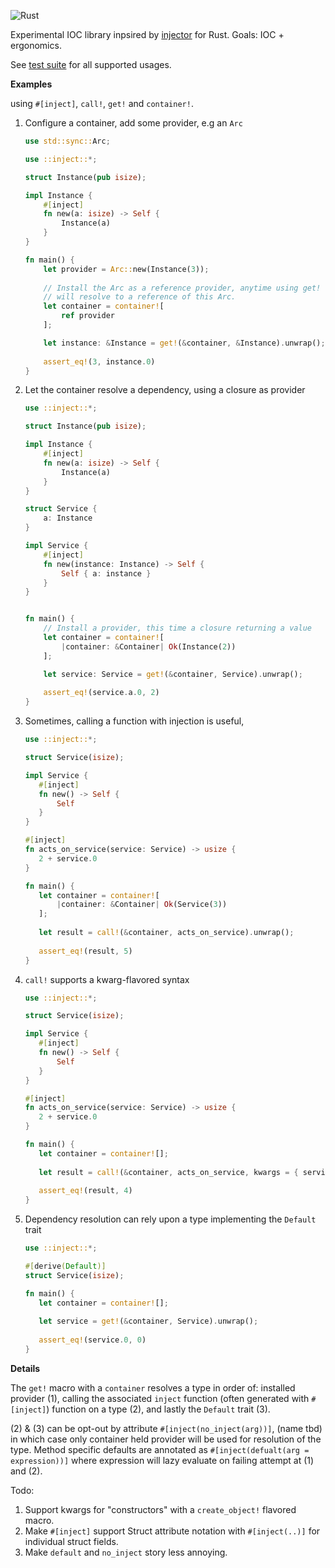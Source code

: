 ![Rust](https://github.com/tobni/inject-rs/workflows/Rust/badge.svg)

Experimental IOC library inpsired by [injector](https://github.com/alecthomas/injector) for Rust. Goals: IOC + ergonomics.

See [test suite](https://github.com/tobni/inject-rs/tree/master/tests) for all supported usages.

**Examples**

using `#[inject]`, `call!`, `get!` and `container!`.

1. Configure a container, add some provider, e.g an `Arc`
    ```rust
    use std::sync::Arc;
    
    use ::inject::*;
    
    struct Instance(pub isize);
    
    impl Instance {
        #[inject]
        fn new(a: isize) -> Self {
            Instance(a)
        }
    }
    
    fn main() {
        let provider = Arc::new(Instance(3));
        
        // Install the Arc as a reference provider, anytime using get!
        // will resolve to a reference of this Arc.
        let container = container![
            ref provider
        ];
    
        let instance: &Instance = get!(&container, &Instance).unwrap();
        
        assert_eq!(3, instance.0)
    }
    ```

2. Let the container resolve a dependency, using a closure as provider

    ```rust
    use ::inject::*;
   
    struct Instance(pub isize);
    
    impl Instance {
        #[inject]
        fn new(a: isize) -> Self {
            Instance(a)
        }
    }
    
    struct Service {
        a: Instance
    }
    
    impl Service {
        #[inject]
        fn new(instance: Instance) -> Self {
            Self { a: instance }
        }
    }
    
    
    fn main() {
        // Install a provider, this time a closure returning a value
        let container = container![
            |container: &Container| Ok(Instance(2))
        ];
    
        let service: Service = get!(&container, Service).unwrap();
        
        assert_eq!(service.a.0, 2)
    }
    ```

3. Sometimes, calling a function with injection is useful, 
    ```rust
   use ::inject::*;
   
   struct Service(isize);
   
   impl Service {
       #[inject]
       fn new() -> Self {
           Self
       }
    }
   
   #[inject] 
   fn acts_on_service(service: Service) -> usize { 
       2 + service.0
   }
   
   fn main() {
       let container = container![
           |container: &Container| Ok(Service(3))
       ];
       
       let result = call!(&container, acts_on_service).unwrap();
       
       assert_eq!(result, 5)
   }
   ```
4. `call!` supports a kwarg-flavored syntax
    ```rust
   use ::inject::*;
   
   struct Service(isize);
   
   impl Service {
       #[inject]
       fn new() -> Self {
           Self
       }
    }
   
   #[inject] 
   fn acts_on_service(service: Service) -> usize { 
       2 + service.0
   }
   
   fn main() {
       let container = container![];
       
       let result = call!(&container, acts_on_service, kwargs = { service: Service(2) }).unwrap();
       
       assert_eq!(result, 4)
   }
   ```

5. Dependency resolution can rely upon a type implementing the `Default` trait
    ```rust
   use ::inject::*;
   
   #[derive(Default)]
   struct Service(isize);
   
   fn main() {
       let container = container![];
       
       let service = get!(&container, Service).unwrap();
       
       assert_eq!(service.0, 0)
   }
   ```


**Details** 

The `get!` macro with a `container` resolves a type in order of: installed provider (1), calling the associated `inject` function (often generated with `#[inject]`) function on a type (2), and lastly the `Default` trait (3).

(2) & (3) can be opt-out by attribute `#[inject(no_inject(arg))]`, (name tbd) in which case only container held provider will be used for resolution of the type. Method specific defaults are annotated as `#[inject(defualt(arg = expression))]` where expression will lazy evaluate on failing attempt at (1) and (2).

Todo:
1. Support kwargs for "constructors" with a `create_object!` flavored macro.
2. Make `#[inject]` support Struct attribute notation with `#[inject(..)]` for individual struct fields. 
3. Make `default` and `no_inject` story less annoying.
